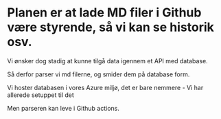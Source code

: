 # Planen er at lade MD filer i Github være styrende, så vi kan se historik osv.

Vi ønsker dog stadig at kunne tilgå data igennem et API med database.

Så derfor parser vi md filerne, og smider dem på database form.

Vi hoster databasen i vores Azure miljø, det er bare nemmere - Vi har allerede setuppet til det

Men parseren kan leve i Github actions.
